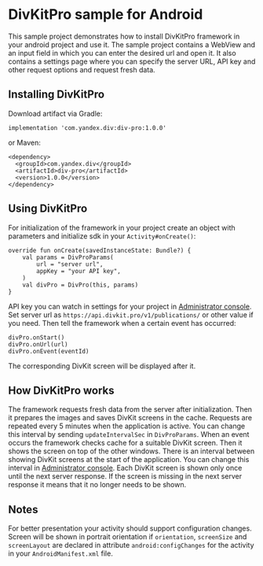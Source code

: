 # DivKitPro sample for Android

This sample project demonstrates how to install DivKitPro framework in your android project and use it.
The sample project contains a WebView and an input field in which you can enter the desired url and open it. It also contains a settings page where you can specify the server URL, API key and other request options and request fresh data.

## Installing DivKitPro

Download artifact via Gradle:
```
implementation 'com.yandex.div:div-pro:1.0.0'
```
or Maven:
```
<dependency>
  <groupId>com.yandex.div</groupId>
  <artifactId>div-pro</artifactId>
  <version>1.0.0</version>
</dependency>
```

## Using DivKitPro

For initialization of the framework in your project create an object with parameters and initialize sdk in your `Activity#onCreate()`:
```
override fun onCreate(savedInstanceState: Bundle?) {
    val params = DivProParams(
        url = "server url",
        appKey = "your API key",
    )
    val divPro = DivPro(this, params)
}
```

API key you can watch in settings for your project in <a href="https://divkit.pro/settings/project/">Administrator console</a>.
Set server url as `https://api.divkit.pro/v1/publications/` or other value if you need.
Then tell the framework when a certain event has occurred:
```
divPro.onStart()
divPro.onUrl(url)
divPro.onEvent(eventId)
```
The corresponding DivKit screen will be displayed after it.

## How DivKitPro works

 The framework requests fresh data from the server after initialization. Then it prepares the images and saves DivKit screens in the cache. Requests are repeated every 5 minutes when the application is active. You can change this interval by sending `updateIntervalSec` in `DivProParams`.
When an event occurs the framework checks cache for a suitable DivKit screen. Then it shows the screen on top of the other windows.
There is an interval between showing DivKit screens at the start of the application. You can change this interval in <a href="https://divkit.pro/">Administrator console</a>.
Each DivKit screen is shown only once until the next server response. If the screen is missing in the next server response it means that it no longer needs to be shown.

## Notes

For better presentation your activity should support configuration changes. Screen will be shown in portrait orientation if `orientation`, `screenSize` and `screenLayout` are declared in attribute `android:configChanges` for the activity in your `AndroidManifest.xml` file.
